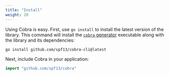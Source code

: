```yaml
---
title: "Install"
weight: 20
---
```


Using Cobra is easy. First, use `go install` to install the latest version
of the library. This command will install the [`cobra` generator](https://github.com/spf13/cobra-cli/blob/main/README.md) 
executable along with the library and its dependencies:

    go install github.com/spf13/cobra-cli@latest

Next, include Cobra in your application:

```go
import "github.com/spf13/cobra"
```
